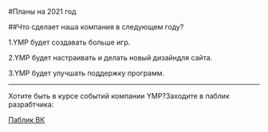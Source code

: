 #Планы на 2021 год

##Что сделает       наша компания в следующем году?

1.YMP будет   создавать больше игр.

2.YMP будет   настраивать и делать новый дизайндля сайта.

3.YMP будет   улучшать поддержку программ.

---

Хотите быть в курсе событий компании YMP?Заходите в паблик разрабтчика:

[Паблик ВК](https://vk.com/ymp_company)

